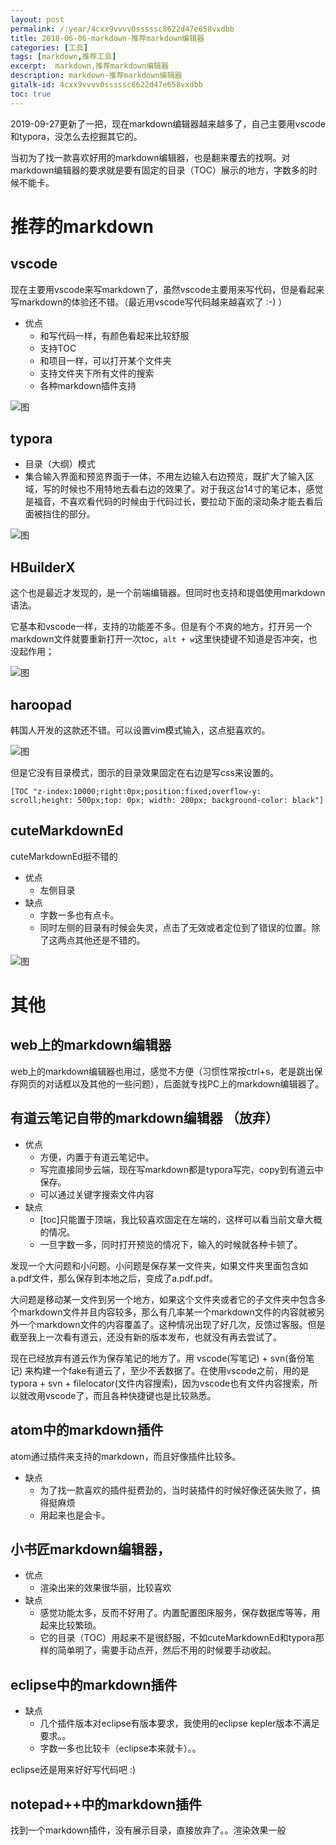 ```yaml
---
layout: post
permalink: /:year/4cxx9vvvv0sssssc8622d47e658vxdbb
title: 2018-06-06-markdown-推荐markdown编辑器
categories: [工具]
tags: [markdown,推荐工具]
excerpt:  markdown,推荐markdown编辑器
description: markdown-推荐markdown编辑器
gitalk-id: 4cxx9vvvv0sssssc8622d47e658vxdbb
toc: true
---
```


2019-09-27更新了一把，现在markdown编辑器越来越多了，自己主要用vscode和typora，没怎么去挖掘其它的。


当初为了找一款喜欢好用的markdown编辑器，也是翻来覆去的找啊。对markdown编辑器的要求就是要有固定的目录（TOC）展示的地方，字数多的时候不能卡。

# 推荐的markdown

## vscode

现在主要用vscode来写markdown了，虽然vscode主要用来写代码，但是看起来写markdown的体验还不错。（最近用vscode写代码越来越喜欢了 :-) ）

* 优点
  * 和写代码一样，有颜色看起来比较舒服
  * 支持TOC
  * 和项目一样，可以打开某个文件夹
  * 支持文件夹下所有文件的搜索
  * 各种markdown插件支持

![图](http://image.linxingyang.net/image/M-markdown/image/2018-06-06/07.png)

## typora

* 目录（大纲）模式
* 集合输入界面和预览界面于一体，不用左边输入右边预览，既扩大了输入区域，写的时候也不用特地去看右边的效果了。对于我这台14寸的笔记本，感觉是福音，不喜欢看代码的时候由于代码过长，要拉动下面的滚动条才能去看后面被挡住的部分。

![图](http://image.linxingyang.net/image/M-markdown/image/2018-06-06/03.png)

## HBuilderX

这个也是最近才发现的，是一个前端编辑器。但同时也支持和提倡使用markdown语法。

它基本和vscode一样，支持的功能差不多。但是有个不爽的地方，打开另一个markdown文件就要重新打开一次toc，`alt + w`这里快捷键不知道是否冲突，也没起作用；

![图](http://image.linxingyang.net/image/M-markdown/image/2018-06-06/05.png)

## haroopad

韩国人开发的这款还不错。可以设置vim模式输入，这点挺喜欢的。

![图](http://image.linxingyang.net/image/M-markdown/image/2018-06-06/02.png)

但是它没有目录模式，图示的目录效果固定在右边是写css来设置的。
```
[TOC "z-index:10000;right:0px;position:fixed;overflow-y: scroll;height: 500px;top: 0px; width: 200px; background-color: black"]
```

## cuteMarkdownEd

cuteMarkdownEd挺不错的

* 优点
  * 左侧目录
* 缺点
  * 字数一多也有点卡。
  * 同时左侧的目录有时候会失灵，点击了无效或者定位到了错误的位置。除了这两点其他还是不错的。

![图](http://image.linxingyang.net/image/M-markdown/image/2018-06-06/01.png)

# 其他

## web上的markdown编辑器

web上的markdown编辑器也用过，感觉不方便（习惯性常按ctrl+s，老是跳出保存网页的对话框以及其他的一些问题），后面就专找PC上的markdown编辑器了。

## 有道云笔记自带的markdown编辑器 （放弃）

* 优点
  * 方便，内置于有道云笔记中。
  * 写完直接同步云端，现在写markdown都是typora写完，copy到有道云中保存。
  * 可以通过关键字搜索文件内容
* 缺点 
  * [toc]只能置于顶端，我比较喜欢固定在左端的，这样可以看当前文章大概的情况。
  * 一旦字数一多，同时打开预览的情况下，输入的时候就各种卡顿了。

发现一个大问题和小问题。小问题是保存某一文件夹，如果文件夹里面包含如a.pdf文件，那么保存到本地之后，变成了a.pdf.pdf。

大问题是移动某一文件到另一个地方，如果这个文件夹或者它的子文件夹中包含多个markdown文件并且内容较多，那么有几率某一个markdown文件的内容就被另外一个markdown文件的内容覆盖了。这种情况出现了好几次，反馈过客服。但是截至我上一次看有道云，还没有新的版本发布，也就没有再去尝试了。

现在已经放弃有道云作为保存笔记的地方了。用 vscode(写笔记) + svn(备份笔记) 来构建一个fake有道云了，至少不丢数据了。在使用vscode之前，用的是 typora + svn + filelocator(文件内容搜索)，因为vscode也有文件内容搜索，所以就改用vscode了，而且各种快捷键也是比较熟悉。

## atom中的markdown插件

atom通过插件来支持的markdown，而且好像插件比较多。

* 缺点
  * 为了找一款喜欢的插件挺费劲的，当时装插件的时候好像还装失败了，搞得挺麻烦
  * 用起来也是会卡。

## 小书匠markdown编辑器，

* 优点
  * 渲染出来的效果很华丽，比较喜欢
* 缺点    
  * 感觉功能太多，反而不好用了。内置配置图床服务，保存数据库等等，用起来比较繁琐。
  *  它的目录（TOC）用起来不是很舒服，不如cuteMarkdownEd和typora那样的简单明了，需要手动点开，然后不用的时候要手动收起。

## eclipse中的markdown插件

* 缺点
  * 几个插件版本对eclipse有版本要求，我使用的eclipse kepler版本不满足要求。。
  * 字数一多也比较卡（eclipse本来就卡）。。

eclipse还是用来好好写代码吧 :)

## notepad++中的markdown插件

找到一个markdown插件，没有展示目录，直接放弃了。。渲染效果一般
